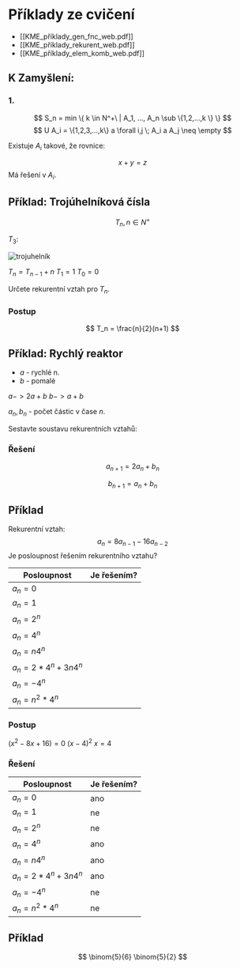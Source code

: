 # Příklady ze cvičení

- [[KME_příklady_gen_fnc_web.pdf]]
- [[KME_příklady_rekurent_web.pdf]]
- [[KME_příklady_elem_komb_web.pdf]]

## K Zamyšlení:
### 1.

$$
S_n = min \{
k \in N^+\ | 
A_1, ..., A_n \sub \{1,2,...,k \}
\}
$$
$$
U A_i = \{1,2,3,...,k\} a \forall i,j \; A_i a A_j \neq \empty
$$

Existuje $A_i$ takové, že rovnice:

$$
x+y=z
$$
Má řešení v $A_i$.

## Příklad: Trojúhelníková čísla

$$
T_n , 
n \in N^+
$$

$T_3$:

![trojuhelník](https://e7.pngegg.com/pngimages/713/24/png-clipart-triangle-critical-graph-graph-theory-graph-of-a-function-triangle-angle-triangle.png)

$T_n = T_{n-1} + n$
$T_1 = 1$
$T_0 = 0$

Určete rekurentní vztah pro $T_n$.
### Postup

$$
T_n = \frac{n}{2}(n+1)
$$
## Příklad: Rychlý reaktor

- $a$ - rychlé n.
- $b$ - pomalé

$a -> 2a + b$
$b -> a + b$

$a_n, b_n$ - počet částic v čase $n$.

Sestavte soustavu rekurentních vztahů:
### Řešení
$$
a_{n+1} = 2a_n + b_n
$$

$$
b_{n+1} = a_n + b_n
$$

## Příklad
Rekurentní vztah:
$$
a_n = 8a_{n-1} - 16 a_{n-2}
$$
Je posloupnost řešením rekurentního vztahu?

| Posloupnost           | Je řešením? |
| --------------------- | ----------- |
| $a_n = 0$             |             |
| $a_n = 1$             |             |
| $a_n = 2^n$           |             |
| $a_n = 4^n$           |             |
| $a_n = n4^n$          |             |
| $a_n = 2*4^n + 3n4^n$ |             |
| $a_n = -4^n$          |             |
| $a_n = n^2*4^n$       |             |
### Postup

$(x^2-8x+16) = 0$
$(x-4)^2$
$x =4$

### Řešení
| Posloupnost           | Je řešením? |
| --------------------- | ----------- |
| $a_n = 0$             | ano         |
| $a_n = 1$             | ne          |
| $a_n = 2^n$           | ne          |
| $a_n = 4^n$           | ano         |
| $a_n = n4^n$          | ano         |
| $a_n = 2*4^n + 3n4^n$ | ano         |
| $a_n = -4^n$          | ne          |
| $a_n = n^2*4^n$       | ne          |


## Příklad
$$
\binom{5}{6} \binom{5}{2}
$$